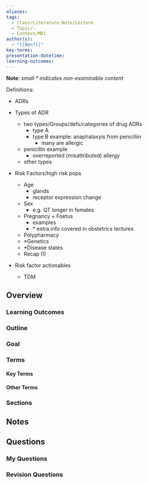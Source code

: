 ```yaml
---
aliases: 
tags:
  - Class/Literature-Note/Lecture
  - Topic/-
  - Context/MD1
author(s):
  - "[[Ben?]]"
key-terms: 
presentation-datetime: 
learning-outcomes:
---
```

**Note**: *small \* indicates non-examinable content*  


Definitions: 
- ADRs



- Types of ADR
	- two types/Groups/defs/categories of drug ADRs
		- type A
		- type B example: anaphalaxyis from peniciliin
			- many are allergic
	- penicillin example
		- overreported (misattributed) allergy
	- other types
- Risk Factors/high risk pops
	- Age
		- glands
		- receptor expression change
	- Sex
		- e.g. QT longer in females
	- Pregnancy + Foetus
		- examples
		- \* extra info covered in obstetrics lectures
	- Polypharmacy
	- \*Genetics
	- \*Disease states
	- Recap (!)
- Risk factor actionables
	- TDM

## Overview
### Learning Outcomes

### Outline

### Goal

### Terms
#### Key Terms

#### Other Terms

### Sections


## Notes


## Questions

### My Questions
### Revision Questions




